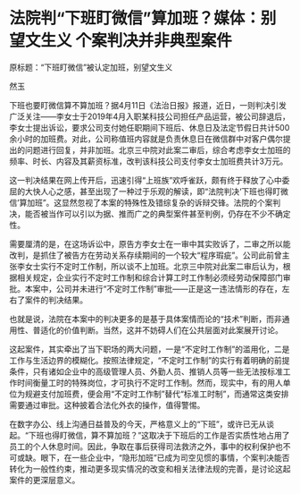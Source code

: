 # 法院判“下班盯微信”算加班？媒体：别望文生义 个案判决并非典型案件

原标题：“下班盯微信”被认定加班，别望文生义

然玉

下班也要盯微信算不算加班？据4月11日《法治日报》报道，近日，一则判决引发广泛关注——李女士于2019年4月入职某科技公司担任产品运营，被公司辞退后，李女士提出诉讼，要求公司支付她任职期间下班后、休息日及法定节假日共计500余小时的加班费。对此，公司称值班内容就是负责休息日在微信群中对客户偶尔提出的问题进行回复，并非加班。北京三中院对此案二审后，综合考虑李女士加班的频率、时长、内容及其薪资标准，改判该科技公司支付李女士加班费共计3万元。

这一判决结果在网上传开后，迅速引得“上班族”欢呼雀跃，颇有终于释放了心中委屈的大快人心之感，甚至出现了一种过于乐观的解读，即“法院判决‘下班也得盯微信’算加班”。这显然忽视了本案的特殊性及错综复杂的诉辩交锋。法院的个案判决，能否被当作可以引以为据、推而广之的典型案件甚至判例，仍存在不少不确定性。

需要厘清的是，在这场诉讼中，原告方李女士在一审中其实败诉了，二审之所以能改判，是抓住了被告方在劳动关系存续期间的一个较大“程序瑕疵”。公司此前曾主张李女士实行不定时工作制，所以谈不上加班。北京三中院对此案二审后认为，根据相关规定，企业实行不定时工作制和综合计算工时工作制必须经劳动保障部门审批。本案中，公司并未进行“不定时工作制”审批——正是这一违法情形的存在，左右了案件的判决结果。

也就是说，法院在本案中的判决更多的是基于具体案情而论的“技术”判断，而非通用性、普适化的价值判断。当然，这并不妨碍人们在公共层面对此案展开讨论。

这起案件，其实牵出了当下职场的两大问题，一是“不定时工作制”的滥用化，二是工作与生活边界的模糊化。按照法律规定，“不定时工作制”的实行有着明确的前提条件，只有诸如企业中的高级管理人员、外勤人员、推销人员等一些无法按标准工作时间衡量工时的特殊岗位，才可执行不定时工作制。然而，现实中，有的用人单位为规避支付加班费，便会用“不定时工作制”替代“标准工时制”，而通常这类安排需要通过审批。这种披着合法化外衣的操作，值得警惕。

在数字办公、线上沟通日益普及的今天，严格意义上的“下班”，或许已无从谈起。“下班也得盯微信，算不算加班？”这取决于下班后的工作是否实质性地占用了员工的个人休息时间。因此，争取在事后获得司法救济之外，事中的权利保护也不可或缺。眼下，在一些企业中，“隐形加班”已成为司空见惯的事情，个案判决能否转化为一般性约束，推动更多现实情况的改变和相关法律法规的完善，是讨论这起案件的更深层意义。

